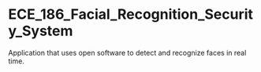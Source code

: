 # ECE_186_Facial_Recognition_Security_System
Application that uses open software to detect and recognize faces in real time.
